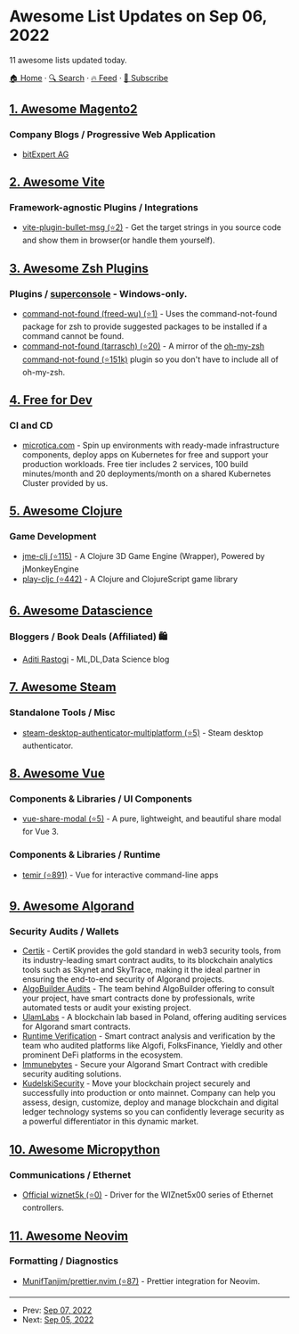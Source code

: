 # Awesome List Updates on Sep 06, 2022

11 awesome lists updated today.

[🏠 Home](/README.md) · [🔍 Search](https://test.trackawesomelist.com/search/) · [🔥 Feed](https://test.trackawesomelist.com/rss.xml) · [📮 Subscribe](https://trackawesomelist.us17.list-manage.com/subscribe?u=d2f0117aa829c83a63ec63c2f&id=36a103854c)



## [1. Awesome Magento2](/content/run-as-root/awesome-magento2/README.md)

### Company Blogs / Progressive Web Application

*   [bitExpert AG](https://blog.bitexpert.de/blog/tags/magento)

## [2. Awesome Vite](/content/vitejs/awesome-vite/README.md)

### Framework-agnostic Plugins / Integrations

*   [vite-plugin-bullet-msg (⭐2)](https://github.com/PengBoUESTC/vite-plugin-bullet-msg) - Get the target strings in you source code and show them in browser(or handle them yourself).

## [3. Awesome Zsh Plugins](/content/unixorn/awesome-zsh-plugins/README.md)

### Plugins / [superconsole](https://github.com/alexchmykhalo/superconsole)   \- Windows-only.

*   [command-not-found (freed-wu) (⭐1)](https://github.com/Freed-Wu/zsh-command-not-found) - Uses the command-not-found package for zsh to provide suggested packages to be installed if a command cannot be found.
*   [command-not-found (tarrasch) (⭐20)](https://github.com/Tarrasch/zsh-command-not-found) - A mirror of the [oh-my-zsh](https://ohmyz.sh) [command-not-found (⭐151k)](https://github.com/ohmyzsh/ohmyzsh/tree/master/plugins/command-not-found) plugin so you don't have to include all of oh-my-zsh.

## [4. Free for Dev](/content/ripienaar/free-for-dev/README.md)

### CI and CD

*   [microtica.com](https://microtica.com/) - Spin up environments with ready-made infrastructure components, deploy apps on Kubernetes for free and support your production workloads. Free tier includes 2 services, 100 build minutes/month and 20 deployments/month on a shared Kubernetes Cluster provided by us.

## [5. Awesome Clojure](/content/razum2um/awesome-clojure/README.md)

### Game Development

*   [jme-clj (⭐115)](https://github.com/ertugrulcetin/jme-clj) - A Clojure 3D Game Engine (Wrapper), Powered by jMonkeyEngine
*   [play-cljc (⭐442)](https://github.com/oakes/play-cljc) - A Clojure and ClojureScript game library

## [6. Awesome Datascience](/content/academic/awesome-datascience/README.md)

### Bloggers / Book Deals (Affiliated) 🛍

*   [Aditi Rastogi](https://medium.com/@aditi2507rastogi) - ML,DL,Data Science blog

## [7. Awesome Steam](/content/scholtzm/awesome-steam/README.md)

### Standalone Tools / Misc

*   [steam-desktop-authenticator-multiplatform (⭐5)](https://github.com/tre3p/steam-desktop-authenticator-multiplatform) - Steam desktop authenticator.

## [8. Awesome Vue](/content/vuejs/awesome-vue/README.md)

### Components & Libraries / UI Components

*   [vue-share-modal (⭐5)](https://github.com/sttatusx/vue-share-modal) - A pure, lightweight, and beautiful share modal for Vue 3.

### Components & Libraries / Runtime

*   [temir (⭐891)](https://github.com/webfansplz/temir) - Vue for interactive command-line apps

## [9. Awesome Algorand](/content/aorumbayev/awesome-algorand/README.md)

### Security Audits / Wallets

*   [Certik](https://www.certik.com/ecosystems/algorand) - CertiK provides the gold standard in web3 security tools, from its industry-leading smart contract audits, to its blockchain analytics tools such as Skynet and SkyTrace, making it the ideal partner in ensuring the end-to-end security of Algorand projects.
*   [AlgoBuilder Audits](https://algobuilder.dev/auditing.html) - The team behind AlgoBuilder offering to consult your project, have smart contracts done by professionals, write automated tests or audit your existing project.
*   [UlamLabs](https://www.ulam.io/software-services/smart-contract-audits) - A blockchain lab based in Poland, offering auditing services for Algorand smart contracts.
*   [Runtime Verification](https://runtimeverification.com/smartcontract) - Smart contract analysis and verification by the team who audited platforms like Algofi, FolksFinance, Yieldly and other prominent DeFi platforms in the ecosystem.
*   [Immunebytes](https://www.immunebytes.com) - Secure your Algorand Smart Contract with credible security auditing solutions.
*   [KudelskiSecurity](https://kudelskisecurity.com) - Move your blockchain project securely and successfully into production or onto mainnet. Company can help you assess, design, customize, deploy and manage blockchain and digital ledger technology systems so you can confidently leverage security as a powerful differentiator in this dynamic market.

## [10. Awesome Micropython](/content/mcauser/awesome-micropython/README.md)

### Communications / Ethernet

*   [Official wiznet5k (⭐0)](https://github.com/andrewleech/wiznet_ioLibrary_Driver) - Driver for the WIZnet5x00 series of Ethernet controllers.

## [11. Awesome Neovim](/content/rockerBOO/awesome-neovim/README.md)

### Formatting / Diagnostics

*   [MunifTanjim/prettier.nvim (⭐87)](https://github.com/MunifTanjim/prettier.nvim) - Prettier integration for Neovim.

---

- Prev: [Sep 07, 2022](/content/2022/09/07/README.md)
- Next: [Sep 05, 2022](/content/2022/09/05/README.md)